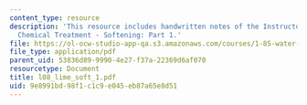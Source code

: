 ```yaml
---
content_type: resource
description: 'This resource includes handwritten notes of the Instructor on the topic:
  Chemical Treatment - Softening: Part 1.'
file: https://ol-ocw-studio-app-qa.s3.amazonaws.com/courses/1-85-water-and-wastewater-treatment-engineering-spring-2006/9e8991bd98f1c1c9e045eb87a65e8d51_l08_lime_soft_1.pdf
file_type: application/pdf
parent_uid: 53836d89-9990-4e27-f37a-22369d6af070
resourcetype: Document
title: l08_lime_soft_1.pdf
uid: 9e8991bd-98f1-c1c9-e045-eb87a65e8d51
---
```

